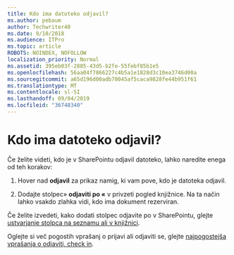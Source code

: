```yaml
---
title: Kdo ima datoteko odjavil?
ms.author: pebaum
author: Techwriter40
ms.date: 9/10/2018
ms.audience: ITPro
ms.topic: article
ROBOTS: NOINDEX, NOFOLLOW
localization_priority: Normal
ms.assetid: 395eb03f-2885-43d5-b2fe-55febf85b1e5
ms.openlocfilehash: 56aa04f7866227c4b5a1e1828d3c10ea3746d00a
ms.sourcegitcommit: a65d196d00adb70045af5caca9828fe44b951f61
ms.translationtype: MT
ms.contentlocale: sl-SI
ms.lasthandoff: 09/04/2019
ms.locfileid: "36748340"
---
```

# <a name="who-has-a-file-checked-out"></a>Kdo ima datoteko odjavil?

Če želite videti, kdo je v SharePointu odjavil datoteko, lahko naredite enega od teh korakov:
  
1. Hover nad **odjavil** za prikaz namig, ki vam pove, kdo je datoteka odjavil. 
    
2. Dodajte stolpec» **odjaviti po «** v privzeti pogled knjižnice. Na ta način lahko vsakdo zlahka vidi, kdo ima dokument rezerviran. 
    
Če želite izvedeti, kako dodati stolpec odjavite po v SharePointu, glejte [ustvarjanje stolpca na seznamu ali v knjižnici](https://go.microsoft.com/fwlink/?linkid=2019591). 
  
Oglejte si več pogostih vprašanj o prijavi ali odjaviti se, glejte [najpogostejša vprašanja o odjaviti, check in](https://go.microsoft.com/fwlink/?linkid=2018786).
  

